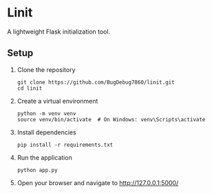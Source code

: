 # Linit

A lightweight Flask initialization tool.

## Setup

1. Clone the repository
   ```
   git clone https://github.com/BugDebug7860/linit.git
   cd linit
   ```

2. Create a virtual environment
   ```
   python -m venv venv
   source venv/bin/activate  # On Windows: venv\Scripts\activate
   ```

3. Install dependencies
   ```
   pip install -r requirements.txt
   ```

4. Run the application
   ```
   python app.py
   ```

5. Open your browser and navigate to http://127.0.0.1:5000/